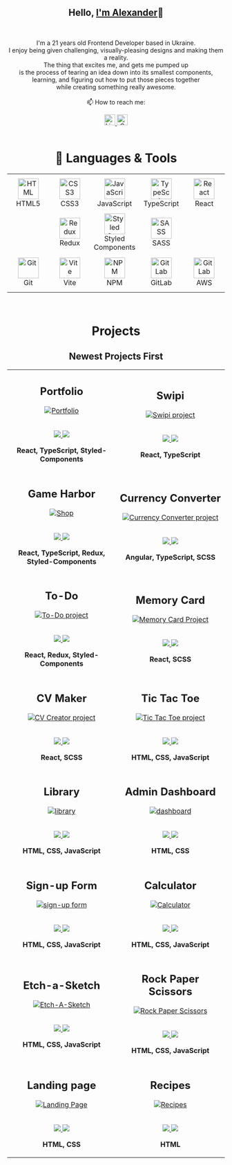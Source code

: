 <h2 align="center">Hello, <a href="https://github.com/alex-dishen" 
  title="Profile">I'm Alexander</a>👋</h2>
<br>
<p align="center">
  I'm a 21 years old Frontend Developer based in Ukraine.<br>
  I enjoy being given challenging, visually-pleasing designs and making them a reality. <br>
  The thing that excites me, and gets me pumped up <br>
  is the process of tearing an idea down into its smallest components, <br> 
  learning, and figuring out how to put those pieces together<br>
  while creating something really awesome.
 <br>
 <br>
  📫 How to reach me:
</p>

<div align='center'>
  <a href="https://www.linkedin.com/in/alex-dishen/"> 
    <img src="icons/linkedin.svg" alt="LinkedIn" height="25" width='25' />
  </a>
  <a href="mailto: didyshen.oleksandr@gmail.com"> 
    <img src="icons/gmail.svg" alt="Gmail" height="25" width='25' />
  </a>
</div>
<br>

<h1 align="center">🔧 Languages & Tools</h1>

<table align="center">
  <tr>
    <td align="center" height="90" width="90">
      <img src="icons/html5.svg" alt="HTML" width="48" height="48"/>
      <br/>HTML5
    </td>
    <td align="center" height="90" width="90">
      <img src="icons/css3.svg" alt="CSS3" width="48" height="48"/>
      <br/>CSS3
    </td>
    <td align="center" height="90" width="90">
      <img src="icons/javascript.svg" alt="JavaScript" width="48" height="48"/>
      <br/>JavaScript
    </td>
    <td align="center" height="90" width="90">
      <img src="icons/typescript.svg" alt="TypeScript" width="48" height="48"/>
      <br/>TypeScript
    </td>
    <td align="center" height="90" width="90">
      <img src="icons/react.svg" alt="React" width="48" height="48"/>
      <br/>React
    </td>
  </tr>
  <tr>
    <td></td>
    <td align="center" height="90" width="90">
      <img src="icons/redux.svg" alt="Redux" width="48" height="48"/>
      <br/>Redux
    </td>
    <td align="center" height="90" width="90">
      <img src="icons/styled-components.svg" alt="Styled Components" height="48"/>
      <br/>Styled Components
    </td>
    <td align="center" height="90" width="90">
      <img src="icons/sass.svg" alt="SASS" width="48" height="48"/>
      <br/>SASS
    </td>
    <td></td>
  </tr>
  <tr>
    <td align="center" height="90" width="90">
      <img src="icons/git.svg" alt="Git" width="48" height="48"/>
      <br/>Git
    </td>
    <td align="center" height="90" width="90">
      <img src="icons/vite.svg" alt="Vite" width="48" height="48"/>
      <br/>Vite
    </td>
    <td align="center" height="90" width="90">
      <img src="icons/npm.svg" alt="NPM" width="48" height="48"/>
      <br/>NPM
    </td>
    <td align="center" height="90" width="90">
      <img src="icons/gitlab.svg" alt="GitLab" width="48" height="48"/>
      <br/>GitLab
    </td>
    <td align="center" height="90" width="90">
      <img src="icons/aws.svg" alt="GitLab" width="48" height="48"/>
      <br/>AWS
    </td>
  </tr>
</table>
<br>

<h1 align="center">Projects</h1>

<h2 align="center">Newest Projects First</h2>

<table>
  <tr>
    <td width='50%'>
      <h2 align='center'>Portfolio</h2>
      <div align='center'>  
        <a href='https://alex-dishen.github.io/portfolio/'>
          <img src='img/portfolio.png' alt='Portfolio'/>
        </a>
        <br>
        <br>
        <p>
          <a href='https://github.com/alex-dishen/portfolio'>
            <img src="icons/repo.svg"/>
          </a>
          <a href=''>
            <img src='icons/live.svg'/>
          </a>
        </p>
        <p><strong>React, TypeScript, Styled-Components</strong></p>
      </div>
    </td>
    <td width='50%'>
      <h2 align='center'>Swipi</h2>
      <div align='center'>  
        <a href='https://codesandbox.io/s/all-custom-demo-vfxhtr'>
          <img src='img/slider.png' alt='Swipi project'/>
        </a>
        <br>
        <br>
        <p>
          <a href='https://github.com/MaKs-Tkachyk/infinite-image-slider'>
            <img src="icons/repo.svg"/>
          </a>
          <a href='https://codesandbox.io/s/all-custom-demo-vfxhtr'>
            <img src='icons/live.svg'/>
          </a>
        </p>
        <p><strong>React, TypeScript</strong></p>
      </div>
    </td>
  </tr>
  <tr>
    <td width='50%'>
      <h2 align='center'>Game Harbor</h2>
      <div align='center'>  
        <a href='https://alex-dishen.github.io/shop/'>
          <img src='img/shop.png' alt='Shop'/>
        </a>
        <br>
        <br>
        <p>
          <a href='https://github.com/alex-dishen/shop'>
            <img src="icons/repo.svg"/>
          </a>
          <a href='https://alex-dishen.github.io/shop/'>
            <img src='icons/live.svg'/>
          </a>
        </p>
        <p><strong>React, TypeScript, Redux, Styled-Components</strong></p>
      </div></td>
    <td width='50%'>
      <h2 align='center'>Currency Converter</h2>
      <div align='center'>  
        <a href='https://alex-dishen.github.io/currency-converter/'>
          <img src='img/currency-converter.png' alt='Currency Converter project'/>
        </a>
        <br>
        <br>
        <p>
          <a href='https://github.com/alex-dishen/currency-converter'>
            <img src="icons/repo.svg"/>
          </a>
          <a href='https://alex-dishen.github.io/currency-converter/'>
            <img src='icons/live.svg'/>
          </a>
        </p>
        <p><strong>Angular, TypeScript, SCSS</strong></p>
      </div>
    </td>
  </tr>
  <tr>
    <td width='50%'>
      <h2 align='center'>To-Do</h2>
      <div align='center'>  
        <a href='https://alex-dishen.github.io/todo-app/'>
          <img src='img/todo.png' alt='To-Do project'/>
        </a>
        <br>
        <br>
        <p>
          <a href='https://github.com/alex-dishen/todo-app'>
            <img src="icons/repo.svg"/>
          </a>
          <a href='https://alex-dishen.github.io/todo-app/'>
            <img src='icons/live.svg'/>
          </a>
        </p>
        <p><strong>React, Redux, Styled-Components</strong></p>
      </div>
    </td>
    <td width='50%'>
      <h2 align='center'>Memory Card</h2>
      <div align='center'>  
        <a href='https://alex-dishen.github.io/memory-card/'>
          <img src='img/memory-card.png' alt='Memory Card Project'/>
        </a>
        <br>
        <br>
        <p>
          <a href='https://github.com/alex-dishen/memory-card'>
            <img src="icons/repo.svg"/>
          </a>
          <a href='https://alex-dishen.github.io/memory-card/'>
            <img src='icons/live.svg'/>
          </a>
        </p>
        <p><strong>React, SCSS</strong></p>
      </div>
    </td>
  </tr>
  <tr>
    <td width='50%'>
    <h2 align='center'>CV Maker</h2>
      <div align='center'>  
        <a href='https://alex-dishen.github.io/cv-maker/'>
          <img src='img/cv.png' alt='CV Creator project'/>
        </a>
        <br>
        <br>
        <p>
          <a href='https://github.com/alex-dishen/cv-maker'>
            <img src="icons/repo.svg"/>
          </a>
          <a href='https://alex-dishen.github.io/cv-maker/'>
            <img src='icons/live.svg'/>
          </a>
        </p>
        <p><strong>React, SCSS</strong></p>
      </div></td>
    <td width='50%'>
      <h2 align='center'>Tic Tac Toe</h2>
      <div align='center'>  
        <a href='https://alex-dishen.github.io/tic-tac-toe/'>
          <img src='img/tic-tac-toe.png' alt='Tic Tac Toe project'/>
        </a>
        <br>
        <br>
        <p>
          <a href='https://github.com/alex-dishen/tic-tac-toe'>
            <img src="icons/repo.svg"/>
          </a>
          <a href='https://alex-dishen.github.io/tic-tac-toe/'>
            <img src='icons/live.svg'/>
          </a>
        </p>
        <p><strong>HTML, CSS, JavaScript</strong></p>
      </div>
    </td>
  </tr>
  <tr>
    <td width='50%'>
      <h2 align='center'>Library</h2>
      <div align='center'>  
        <a href='https://alex-dishen.github.io/library/'>
          <img src='img/library.png' alt='library'/>
        </a>
        <br>
        <br>
        <p>
          <a href='https://github.com/alex-dishen/library'>
            <img src="icons/repo.svg"/>
          </a>
          <a href='https://alex-dishen.github.io/library/'>
            <img src='icons/live.svg'/>
          </a>
        </p>
        <p><strong>HTML, CSS, JavaScript</strong></p>
      </div>
    </td>
    <td width='50%'>
      <h2 align="center">Admin Dashboard</h2>
      <div align="center">  
        <a href='https://alex-dishen.github.io/admin-dashboard/'>
          <img src="img/admin_dashboard.png" alt="dashboard"/>
        </a>
        <br>
        <br>
        <p>
          <a href='https://github.com/alex-dishen/admin-dashboard'>
            <img src="icons/repo.svg"/>
          </a>
          <a href="https://alex-dishen.github.io/admin-dashboard/">
            <img src="icons/live.svg"/>
          </a>
        </p>
        <p><strong>HTML, CSS</strong></p>
      </div>
    </td>
  </tr>
  <tr>
    <td width='50%'>
      <h2 align="center">Sign-up Form</h2>
      <div align="center">  
        <a href='https://alex-dishen.github.io/sign-up-form/'>
          <img src="img/sign-up-form.png" alt="sign-up form"/>
        </a>
        <br>
        <br>
        <p>
          <a href='https://github.com/alex-dishen/sign-up-form'>
            <img src="icons/repo.svg"/>
          </a>
          <a href="https://alex-dishen.github.io/sign-up-form/">
            <img src="icons/live.svg"/>
          </a>
        </p>
        <p><strong>HTML, CSS, JavaScript</strong></p>
      </div>
    </td>    
    <td width='50%'>
      <h2 align="center">Calculator</h2>
      <div align="center">  
        <a href='https://alex-dishen.github.io/calculator/'>
          <img src="img/Calculator.png" alt="Calculator"/>
        </a>
        <br>
        <br>
        <p>
          <a href="https://github.com/alex-dishen/calculator">
            <img src="icons/repo.svg"/>
          </a>
          <a href="https://alex-dishen.github.io/calculator/">
            <img src="icons/live.svg"/>
          </a>
        </p>
        <p><strong>HTML, CSS, JavaScript</strong></p>
      </div>
    </td>
  </tr>
  <tr>
    <td width='50%'>
      <h2 align="center">Etch-a-Sketch</h2>
      <div align="center">  
        <a href='https://alex-dishen.github.io/etch-a-sketch/'>
          <img src="img/etch-a-sketch.png" alt="Etch-A-Sketch"/>
        </a>
        <br>
        <br>
        <p>
          <a href="https://github.com/alex-dishen/etch-a-sketch">
            <img src="icons/repo.svg"/>
          </a>
          <a href="https://alex-dishen.github.io/etch-a-sketch/">
            <img src="icons/live.svg"/>
          </a>
        </p>
        <p><strong>HTML, CSS, JavaScript</strong></p>
      </div>
    </td>
    <td width='50%'>
      <h2 align="center">Rock Paper Scissors</h2>
      <div align="center">  
        <a href='https://alex-dishen.github.io/rock-paper-scissors/'>
          <img src="img/rock-paper-scissors.png" alt="Rock Paper Scissors"/>
        </a>
        <br>
        <br>
        <p>
          <a href="https://github.com/alex-dishen/rock-paper-scissors">
            <img src="icons/repo.svg"/>
          </a>
          <a href="https://alex-dishen.github.io/rock-paper-scissors/">
            <img src="icons/live.svg"/>
          </a>
        </p>
        <p><strong>HTML, CSS, JavaScript</strong></p>
      </div>
    </td>
  </tr>
  <tr>
    <td width='50%'>
      <h2 align="center">Landing page</h2>
      <div align="center">  
        <a href='https://alex-dishen.github.io/landing-page/'>
          <img src="img/landing-page.png" alt="Landing Page"/>
        </a>
        <br>
        <br>
        <p>
          <a href="https://github.com/alex-dishen/landing-page">
            <img src="icons/repo.svg"/>
          </a>
          <a href="https://alex-dishen.github.io/landing-page/">
            <img src="icons/live.svg"/>
          </a>
        </p>
        <p><strong>HTML, CSS</strong></p>
      </div>
    </td>
    <td width='50%'>
      <h2 align="center">Recipes</h2>
      <div align="center">  
        <a href='https://alex-dishen.github.io/recipes/'>
          <img src="img/recipes.png" alt="Recipes"/>
        </a>
        <br>
        <br>
        <p>
          <a href="https://github.com/alex-dishen/recipes">
            <img src="icons/repo.svg"/>
          </a>
          <a href="https://alex-dishen.github.io/recipes/">
            <img src="icons/live.svg"/>
          </a>
        </p>
        <p><strong>HTML</strong></p>
      </div>
    </td>
  </tr>
</table>